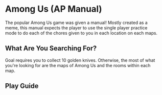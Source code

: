 # Among Us (AP Manual)
The popular Among Us game was given a manual! Mostly created as a meme, this manual expects the player to use the single player practice mode to do each of the chores given to you in each location on each maps. 

## What Are You Searching For?
Goal requires you to collect 10 golden knives. Otherwise, the most of what you're looking for are the maps of Among Us and the rooms within each map.

## Play Guide
